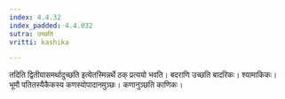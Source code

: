```yaml
---
index: 4.4.32
index_padded: 4.4.032
sutra: उच्छति
vritti: kashika

---
```

तदिति द्वितीयासमर्थादुच्छति इत्येतस्मिन्नर्थे ठक् प्रत्ययो भवति। बदराणि उच्छति बादरिकः। श्यामाकिकः। भूमौ पतितस्यैकैकस्य कणस्योपादानमुञ्छः। कणानुञ्छति काणिकः।